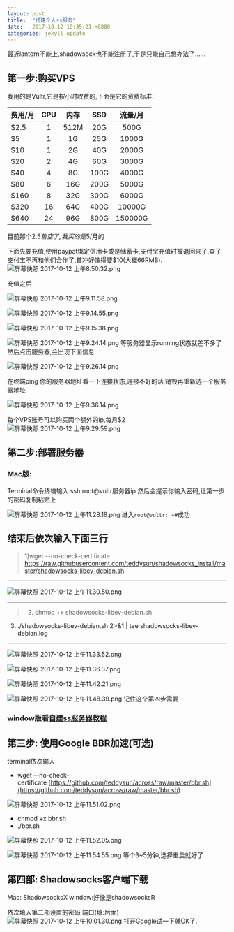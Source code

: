 ```yaml
---
layout: post
title:  "搭建个人ss服务"
date:   2017-10-12 10:35:21 +0800
categories: jekyll update
---
```


最近lantern不能上,shadowsock也不能注册了,于是只能自己想办法了......

## 第一步:购买VPS

我用的是Vultr,它是按小时收费的,下面是它的资费标准:

| 费用/月  |CPU      | 内存   |SSD       | 流量/月    |
| ------- |:-------:|:------:| :------: | :-------: |
| $2.5    | 1       | 512M   | 20G      | 500G      |
| $5      | 1       | 1G     | 25G      | 1000G     |
| $10     | 1       | 2G     | 40G      | 2000G     |
| $20     | 2       | 4G     | 60G      | 3000G     |
| $40     | 4       | 8G     | 100G     | 4000G     |
| $80     | 6       | 16G    | 200G     | 5000G     |
| $160    | 8       | 32G    | 300G     | 6000G     |
| $320    | 16      | 64G    | 400G     | 10000G    |
| $640    | 24      | 96G    | 800G     | 150000G   |

目前那个$2.5售空了,我买的是$5/月的

下面先要充值,使用paypat绑定信用卡或是储蓄卡,支付宝充值时被退回来了,查了支付宝不再和他们合作了,首冲好像得要$10(大概66RMB).
![屏幕快照 2017-10-12 上午8.50.32.png](http://upload-images.jianshu.io/upload_images/7075902-21b2b684686ab940.png?imageMogr2/auto-orient/strip%7CimageView2/2/w/1240)

充值之后

![屏幕快照 2017-10-12 上午9.11.58.png](http://upload-images.jianshu.io/upload_images/7075902-a283866065e45df8.png?imageMogr2/auto-orient/strip%7CimageView2/2/w/1240)


![屏幕快照 2017-10-12 上午9.14.55.png](http://upload-images.jianshu.io/upload_images/7075902-d60aec0627e6bde1.png?imageMogr2/auto-orient/strip%7CimageView2/2/w/1240)

![屏幕快照 2017-10-12 上午9.15.38.png](http://upload-images.jianshu.io/upload_images/7075902-c51d63dbcecc8d86.png?imageMogr2/auto-orient/strip%7CimageView2/2/w/1240)


![屏幕快照 2017-10-12 上午9.24.14.png](http://upload-images.jianshu.io/upload_images/7075902-6595fc506d7f3d5a.png?imageMogr2/auto-orient/strip%7CimageView2/2/w/1240)
等服务器显示running状态就差不多了
然后点击服务器,会出现下面信息

![屏幕快照 2017-10-12 上午9.26.14.png](http://upload-images.jianshu.io/upload_images/7075902-1e1cfe582ce52a7a.png?imageMogr2/auto-orient/strip%7CimageView2/2/w/1240)

在终端ping 你的服务器地址看一下连接状态,连接不好的话,销毁再重新选一个服务器地址

![屏幕快照 2017-10-12 上午9.36.14.png](http://upload-images.jianshu.io/upload_images/7075902-1fe37ec692e6f86b.png?imageMogr2/auto-orient/strip%7CimageView2/2/w/1240)


每个VPS账号可以购买两个额外的ip,每月$2
![屏幕快照 2017-10-12 上午9.29.59.png](http://upload-images.jianshu.io/upload_images/7075902-a27c64e9e6fa500d.png?imageMogr2/auto-orient/strip%7CimageView2/2/w/1240)

## 第二步:部署服务器

### Mac版:
Terminal命令终端输入 ssh root@vultr服务器ip
然后会提示你输入密码,让第一步的密码复制粘贴上

![屏幕快照 2017-10-12 上午11.28.18.png](http://upload-images.jianshu.io/upload_images/7075902-baf520db4d8e95d7.png?imageMogr2/auto-orient/strip%7CimageView2/2/w/1240)
进入`root@vultr: ~#`成功

结束后依次输入下面三行
-----
>    1)wget --no-check-certificate https://raw.githubusercontent.com/teddysun/shadowsocks_install/master/shadowsocks-libev-debian.sh
-------



![屏幕快照 2017-10-12 上午11.30.50.png](http://upload-images.jianshu.io/upload_images/7075902-a27c03df9d011e7d.png?imageMogr2/auto-orient/strip%7CimageView2/2/w/1240)



-----
>  2) chmod +x shadowsocks-libev-debian.sh
3) ./shadowsocks-libev-debian.sh 2>&1 | tee shadowsocks-libev-debian.log
--------


![屏幕快照 2017-10-12 上午11.33.52.png](http://upload-images.jianshu.io/upload_images/7075902-0b4b6eeaa814787b.png?imageMogr2/auto-orient/strip%7CimageView2/2/w/1240)


![屏幕快照 2017-10-12 上午11.36.37.png](http://upload-images.jianshu.io/upload_images/7075902-ae55bc6babad032e.png?imageMogr2/auto-orient/strip%7CimageView2/2/w/1240)


![屏幕快照 2017-10-12 上午11.42.21.png](http://upload-images.jianshu.io/upload_images/7075902-6656c06873404b6a.png?imageMogr2/auto-orient/strip%7CimageView2/2/w/1240)


![屏幕快照 2017-10-12 上午11.48.39.png](http://upload-images.jianshu.io/upload_images/7075902-2841dde4189dfafd.png?imageMogr2/auto-orient/strip%7CimageView2/2/w/1240)
记住这个第四步需要

### window版看[自建ss服务器教程](https://github.com/Alvin9999/new-pac/wiki/自建ss服务器教程)

## 第三步: 使用Google BBR加速(可选)
terminal依次输入
- wget --no-check-certificate [https://github.com/teddysun/across/raw/master/bbr.sh](https://github.com/teddysun/across/raw/master/bbr.sh)

![屏幕快照 2017-10-12 上午11.51.02.png](http://upload-images.jianshu.io/upload_images/7075902-b440f019a07c3199.png?imageMogr2/auto-orient/strip%7CimageView2/2/w/1240)
- chmod +x bbr.sh
- ./bbr.sh

![屏幕快照 2017-10-12 上午11.52.05.png](http://upload-images.jianshu.io/upload_images/7075902-58904a464873dde4.png?imageMogr2/auto-orient/strip%7CimageView2/2/w/1240)

![屏幕快照 2017-10-12 上午11.54.55.png](http://upload-images.jianshu.io/upload_images/7075902-e8460e45bf1402f6.png?imageMogr2/auto-orient/strip%7CimageView2/2/w/1240)
等个3~5分钟,选择重启就好了

## 第四部: Shadowsocks客户端下载

Mac: ShadowsocksX
window:好像是shadowsocksR

依次填入第二部设置的密码,端口(填:后面)
![屏幕快照 2017-10-12 上午10.01.30.png](http://upload-images.jianshu.io/upload_images/7075902-b673f047442177fa.png?imageMogr2/auto-orient/strip%7CimageView2/2/w/1240)
打开Google试一下就OK了.
